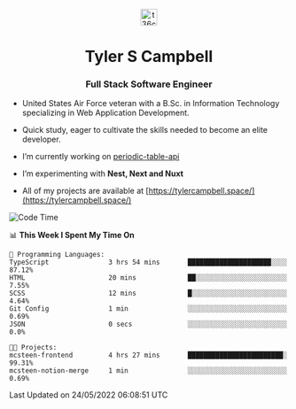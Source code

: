 <p align="center">
<a href="https://www.linkedin.com/in/t36campbell" target="blank"><img align="center" src="https://ik.imagekit.io/t36campbell/Portfolio/linkedin.png.original_m8bbGgPh6.png" alt="t36campbell" height="30" width="30" /></a>
</p>
<h1 align="center">Tyler S Campbell</h1>
<h3 align="center">Full Stack Software Engineer</h3>

* United States Air Force veteran with a B.Sc. in Information Technology specializing in Web Application Development. 

* Quick study, eager to cultivate the skills needed to become an elite developer.

* I’m currently working on [periodic-table-api](https://github.com/t36campbell/periodic-table-api)

* I’m experimenting with **Nest, Next and Nuxt**

* All of my projects are available at [https://tylercampbell.space/](https://tylercampbell.space/)

<!--START_SECTION:waka-->
![Code Time](http://img.shields.io/badge/Code%20Time-1%2C632%20hrs%2030%20mins-blue)

📊 **This Week I Spent My Time On** 

```text
💬 Programming Languages: 
TypeScript               3 hrs 54 mins       █████████████████████░░░░   87.12% 
HTML                     20 mins             ██░░░░░░░░░░░░░░░░░░░░░░░   7.55% 
SCSS                     12 mins             █░░░░░░░░░░░░░░░░░░░░░░░░   4.64% 
Git Config               1 min               ░░░░░░░░░░░░░░░░░░░░░░░░░   0.69% 
JSON                     0 secs              ░░░░░░░░░░░░░░░░░░░░░░░░░   0.0%

🐱‍💻 Projects: 
mcsteen-frontend         4 hrs 27 mins       ████████████████████████░   99.31% 
mcsteen-notion-merge     1 min               ░░░░░░░░░░░░░░░░░░░░░░░░░   0.69%

```


 Last Updated on 24/05/2022 06:08:51 UTC
<!--END_SECTION:waka-->
